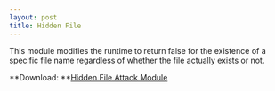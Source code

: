 ```yaml
---
layout: post
title: Hidden File
---
```


This module modifies the runtime to return false for the existence of a specific file name regardless of whether the file actually exists or not.

**Download: **[Hidden File Attack Module](/JReFrameworker/module/hidden_file.zip)